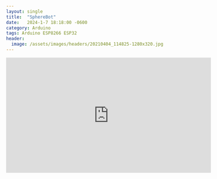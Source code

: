 ```yaml
---
layout: single
title:  "SphereBot"
date:   2024-1-7 18:18:00 -0600
category: Arduino
tags: Arduino ESP8266 ESP32
header:
  image: /assets/images/headers/20210404_114825-1280x320.jpg
---
```


<iframe width="560" height="315" src="https://www.youtube.com/embed/cl23-D_daTk?si=g14S1Tx--WUTAQjp" title="YouTube video player" frameborder="0" allow="accelerometer; autoplay; clipboard-write; encrypted-media; gyroscope; picture-in-picture; web-share" allowfullscreen></iframe>

